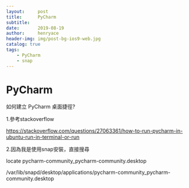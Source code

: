 ```yaml
---
layout:     post
title:      PyCharm
subtitle:   
date:       2019-08-19
author:     henryace
header-img: img/post-bg-ios9-web.jpg
catalog: true
tags:
    - PyCharm
    - snap
---
```

# PyCharm

如何建立 PyCharm 桌面捷徑?

1.參考stackoverflow<br>

https://stackoverflow.com/questions/27063361/how-to-run-pycharm-in-ubuntu-run-in-terminal-or-run  

2.因為我是使用snap安裝，直接搜尋<br>

locate pycharm-community_pycharm-community.desktop<br>

/var/lib/snapd/desktop/applications/pycharm-community_pycharm-community.desktop<br>